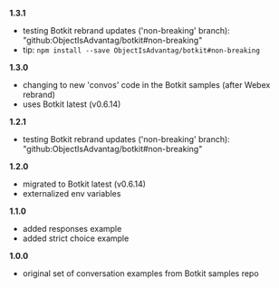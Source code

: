 
**1.3.1**
   - testing Botkit rebrand updates ('non-breaking' branch): "github:ObjectIsAdvantag/botkit#non-breaking"
   - tip: `npm install --save ObjectIsAdvantag/botkit#non-breaking`

**1.3.0**
   - changing to new 'convos' code in the Botkit samples (after Webex rebrand)
   - uses Botkit latest (v0.6.14) 

**1.2.1**
   - testing Botkit rebrand updates ('non-breaking' branch): "github:ObjectIsAdvantag/botkit#non-breaking"

**1.2.0**
   - migrated to Botkit latest (v0.6.14)
   - externalized env variables

**1.1.0**
   - added responses example
   - added strict choice example

**1.0.0**
   - original set of conversation examples from Botkit samples repo